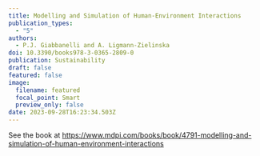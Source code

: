 ```yaml
---
title: Modelling and Simulation of Human-Environment Interactions
publication_types:
  - "5"
authors:
  - P.J. Giabbanelli and A. Ligmann-Zielinska
doi: 10.3390/books978-3-0365-2809-0
publication: Sustainability
draft: false
featured: false
image:
  filename: featured
  focal_point: Smart
  preview_only: false
date: 2023-09-28T16:23:34.503Z
---
```

S﻿ee the book at <https://www.mdpi.com/books/book/4791-modelling-and-simulation-of-human-environment-interactions>